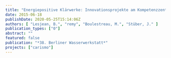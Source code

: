 ```yaml
---
title: "Energiepositive Klärwerke: Innovationsprojekte am Kompetenzzentrum Wasser Berlin"
date: 2015-06-18
publishDate: 2020-05-25T15:14:06Z
authors: [ "Lesjean, B.", "remy", "Boulestreau, M.", "Stüber, J." ]
publication_types: ["0"]
abstract: ""
featured: false
publication: "*38. Berliner Wasserwerkstatt*"
projects: ["carismo"]
---
```


